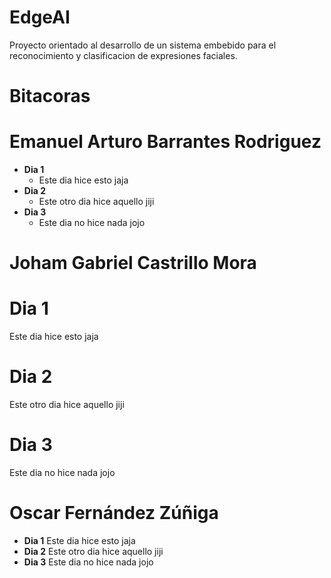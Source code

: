 # **EdgeAI**
Proyecto orientado al desarrollo de un sistema embebido para el reconocimiento y clasificacion de expresiones faciales.


# **Bitacoras**

# **Emanuel Arturo Barrantes Rodriguez**
* **Dia 1**
    - Este dia hice esto jaja
* **Dia 2**
    - Este otro dia hice aquello jiji
* **Dia 3**
    - Este dia no hice nada jojo

# **Joham Gabriel Castrillo Mora**
# **Dia 1**
Este dia hice esto jaja
# **Dia 2**
Este otro dia hice aquello jiji
# **Dia 3**
Este dia no hice nada jojo

# **Oscar Fernández Zúñiga**
* **Dia 1**
    Este dia hice esto jaja
* **Dia 2**
    Este otro dia hice aquello jiji
* **Dia 3**
    Este dia no hice nada jojo
